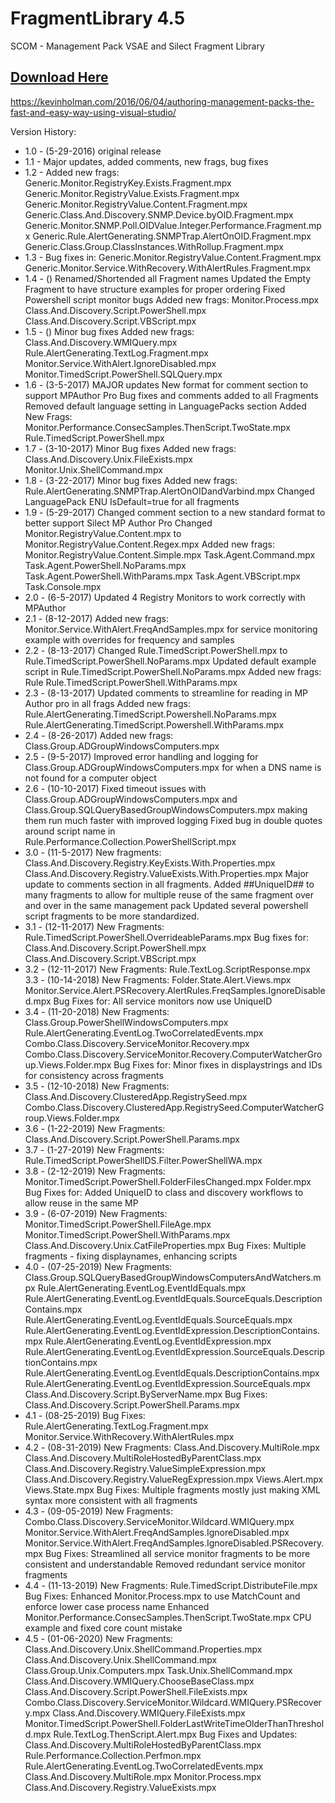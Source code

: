 # FragmentLibrary 4.5
SCOM - Management Pack VSAE and Silect Fragment Library

## [Download Here][Download]

[Download]: https://github.com/thekevinholman/FragmentLibrary/archive/refs/heads/master.zip

https://kevinholman.com/2016/06/04/authoring-management-packs-the-fast-and-easy-way-using-visual-studio/

Version History:
* 1.0 - (5-29-2016)
	original release
* 1.1 - Major updates, added comments, new frags, bug fixes
* 1.2 - Added new frags:
		Generic.Monitor.RegistryKey.Exists.Fragment.mpx
		Generic.Monitor.RegistryValue.Exists.Fragment.mpx
		Generic.Monitor.RegistryValue.Content.Fragment.mpx
		Generic.Class.And.Discovery.SNMP.Device.byOID.Fragment.mpx
		Generic.Monitor.SNMP.Poll.OIDValue.Integer.Performance.Fragment.mpx
		Generic.Rule.AlertGenerating.SNMPTrap.AlertOnOID.Fragment.mpx
		Generic.Class.Group.ClassInstances.WithRollup.Fragment.mpx
* 1.3 - Bug fixes in:
		Generic.Monitor.RegistryValue.Content.Fragment.mpx
		Generic.Monitor.Service.WithRecovery.WithAlertRules.Fragment.mpx
* 1.4 - ()
	Renamed/Shortended all Fragment names
      	Updated the Empty Fragment to have structure examples for proper ordering
      	Fixed Powershell script monitor bugs
      	Added new frags:
		Monitor.Process.mpx
		Class.And.Discovery.Script.PowerShell.mpx
		Class.And.Discovery.Script.VBScript.mpx
* 1.5 - ()
	Minor bug fixes
	Added new frags:
		Class.And.Discovery.WMIQuery.mpx
		Rule.AlertGenerating.TextLog.Fragment.mpx
		Monitor.Service.WithAlert.IgnoreDisabled.mpx
		Monitor.TimedScript.PowerShell.SQLQuery.mpx
* 1.6 - (3-5-2017)
	MAJOR updates
		New format for comment section to support MPAuthor Pro
		Bug fixes and comments added to all Fragments
		Removed default language setting in LanguagePacks section
	Added New Frags:
		Monitor.Performance.ConsecSamples.ThenScript.TwoState.mpx
		Rule.TimedScript.PowerShell.mpx
* 1.7 - (3-10-2017)
	Minor Bug fixes
	Added new frags:
		Class.And.Discovery.Unix.FileExists.mpx
		Monitor.Unix.ShellCommand.mpx
* 1.8 - (3-22-2017)
	Minor bug fixes
	Added new frags:
		Rule.AlertGenerating.SNMPTrap.AlertOnOIDandVarbind.mpx
	Changed LanguagePack ENU IsDefault=true for all fragments
* 1.9 - (5-29-2017)
	Changed comment section to a new standard format to better support Silect MP Author Pro
	Changed Monitor.RegistryValue.Content.mpx to Monitor.RegistryValue.Content.Regex.mpx
	Added new frags:
		Monitor.RegistryValue.Content.Simple.mpx
		Task.Agent.Command.mpx
		Task.Agent.PowerShell.NoParams.mpx
		Task.Agent.PowerShell.WithParams.mpx
		Task.Agent.VBScript.mpx
		Task.Console.mpx
* 2.0 - (6-5-2017)
	Updated 4 Registry Monitors to work correctly with MPAuthor
* 2.1 - (8-12-2017)
	Added new frags:
		Monitor.Service.WithAlert.FreqAndSamples.mpx for service monitoring example with overrides for frequency and samples
* 2.2 - (8-13-2017)
	Changed Rule.TimedScript.PowerShell.mpx to Rule.TimedScript.PowerShell.NoParams.mpx
	Updated default example script in Rule.TimedScript.PowerShell.NoParams.mpx
	Added new frags:
		Rule Rule.TimedScript.PowerShell.WithParams.mpx
* 2.3 - (8-13-2017)
	Updated comments to streamline for reading in MP Author pro in all frags
	Added new frags:
		Rule.AlertGenerating.TimedScript.Powershell.NoParams.mpx
		Rule.AlertGenerating.TimedScript.Powershell.WithParams.mpx
* 2.4 - (8-26-2017)
	Added new frags:
		Class.Group.ADGroupWindowsComputers.mpx
* 2.5 - (9-5-2017)
	Improved error handling and logging for Class.Group.ADGroupWindowsComputers.mpx for when a DNS name is not found for a computer object
* 2.6 - (10-10-2017)
	Fixed timeout issues with Class.Group.ADGroupWindowsComputers.mpx and Class.Group.SQLQueryBasedGroupWindowsComputers.mpx making them run much faster with improved logging
	Fixed bug in double quotes around script name in Rule.Performance.Collection.PowerShellScript.mpx
* 3.0 - (11-5-2017)
	New fragments:
		Class.And.Discovery.Registry.KeyExists.With.Properties.mpx
		Class.And.Discovery.Registry.ValueExists.With.Properties.mpx
	Major update to comments section in all fragments.
	Added ##UniqueID## to many fragments to allow for multiple reuse of the same fragment over and over in the same management pack
	Updated several powershell script fragments to be more standardized.
* 3.1 - (12-11-2017)
	New Fragments:
		Rule.TimedScript.PowerShell.OverrideableParams.mpx
	Bug fixes for:
		Class.And.Discovery.Script.PowerShell.mpx
		Class.And.Discovery.Script.VBScript.mpx
* 3.2 - (12-11-2017)
	New Fragments:
		Rule.TextLog.ScriptResponse.mpx
3.3 - (10-14-2018)
	New Fragments:
		Folder.State.Alert.Views.mpx
		Monitor.Service.Alert.PSRecovery.AlertRules.FreqSamples.IgnoreDisabled.mpx
	Bug Fixes for:
		All service monitors now use UniqueID
* 3.4 - (11-20-2018)
	New Fragments:
		Class.Group.PowerShellWindowsComputers.mpx
		Rule.AlertGenerating.EventLog.TwoCorrelatedEvents.mpx		
		Combo.Class.Discovery.ServiceMonitor.Recovery.mpx
		Combo.Class.Discovery.ServiceMonitor.Recovery.ComputerWatcherGroup.Views.Folder.mpx
	Bug Fixes for:
		Minor fixes in displaystrings and IDs for consistency across fragments
* 3.5 - (12-10-2018)
	New Fragments:
		Class.And.Discovery.ClusteredApp.RegistrySeed.mpx
		Combo.Class.Discovery.ClusteredApp.RegistrySeed.ComputerWatcherGroup.Views.Folder.mpx
* 3.6 - (1-22-2019)
	New Fragments:
		Class.And.Discovery.Script.PowerShell.Params.mpx
* 3.7 - (1-27-2019)
	New Fragments:
		Rule.TimedScript.PowerShellDS.Filter.PowerShellWA.mpx
* 3.8 - (2-12-2019)
	New Fragments:
		Monitor.TimedScript.PowerShell.FolderFilesChanged.mpx
		Folder.mpx
	Bug Fixes for:
		Added UniqueID to class and discovery workflows to allow reuse in the same MP
* 3.9 - (6-07-2019)
	New Fragments:
		Monitor.TimedScript.PowerShell.FileAge.mpx
		Monitor.TimedScript.PowerShell.WithParams.mpx
		Class.And.Discovery.Unix.CatFileProperties.mpx
	Bug Fixes:
		Multiple fragments - fixing displaynames, enhancing scripts
* 4.0 - (07-25-2019)
	New Fragments:
		Class.Group.SQLQueryBasedGroupWindowsComputersAndWatchers.mpx
		Rule.AlertGenerating.EventLog.EventIdEquals.mpx
		Rule.AlertGenerating.EventLog.EventIdEquals.SourceEquals.DescriptionContains.mpx
		Rule.AlertGenerating.EventLog.EventIdEquals.SourceEquals.mpx
		Rule.AlertGenerating.EventLog.EventIdExpression.DescriptionContains.mpx
		Rule.AlertGenerating.EventLog.EventIdExpression.mpx
		Rule.AlertGenerating.EventLog.EventIdExpression.SourceEquals.DescriptionContains.mpx
		Rule.AlertGenerating.EventLog.EventIdEquals.DescriptionContains.mpx
		Rule.AlertGenerating.EventLog.EventIdExpression.SourceEquals.mpx
		Class.And.Discovery.Script.ByServerName.mpx
	Bug Fixes:
		Class.And.Discovery.Script.PowerShell.Params.mpx
* 4.1 - (08-25-2019)
	Bug Fixes:
		Rule.AlertGenerating.TextLog.Fragment.mpx
		Monitor.Service.WithRecovery.WithAlertRules.mpx
* 4.2 - (08-31-2019)
	New Fragments:
		Class.And.Discovery.MultiRole.mpx
		Class.And.Discovery.MultiRoleHostedByParentClass.mpx
		Class.And.Discovery.Registry.ValueSimpleExpression.mpx
		Class.And.Discovery.Registry.ValueRegExpression.mpx
		Views.Alert.mpx
		Views.State.mpx
	Bug Fixes:
		Multiple fragments mostly just making XML syntax more consistent with all fragments
* 4.3 - (09-05-2019)
	New Fragments:
		Combo.Class.Discovery.ServiceMonitor.Wildcard.WMIQuery.mpx
		Monitor.Service.WithAlert.FreqAndSamples.IgnoreDisabled.mpx
		Monitor.Service.WithAlert.FreqAndSamples.IgnoreDisabled.PSRecovery.mpx
	Bug Fixes:
		Streamlined all service monitor fragments to be more consistent and understandable
		Removed redundant service monitor fragments
* 4.4 - (11-13-2019)
	New Fragments:
		Rule.TimedScript.DistributeFile.mpx
	Bug Fixes:
		Enhanced Monitor.Process.mpx to use MatchCount and enforce lower case process name
		Enhanced Monitor.Performance.ConsecSamples.ThenScript.TwoState.mpx CPU example and fixed core count mistake
* 4.5 - (01-06-2020)
	New Fragments:
		Class.And.Discovery.Unix.ShellCommand.Properties.mpx
		Class.And.Discovery.Unix.ShellCommand.mpx
		Class.Group.Unix.Computers.mpx
		Task.Unix.ShellCommand.mpx
		Class.And.Discovery.WMIQuery.ChooseBaseClass.mpx
		Class.And.Discovery.Script.PowerShell.FileExists.mpx
		Combo.Class.Discovery.ServiceMonitor.Wildcard.WMIQuery.PSRecovery.mpx
		Class.And.Discovery.WMIQuery.FileExists.mpx
		Monitor.TimedScript.PowerShell.FolderLastWriteTimeOlderThanThreshold.mpx
		Rule.TextLog.ThenScript.Alert.mpx
	Bug Fixes and Updates:
		Class.And.Discovery.MultiRoleHostedByParentClass.mpx
		Rule.Performance.Collection.Perfmon.mpx
		Rule.AlertGenerating.EventLog.TwoCorrelatedEvents.mpx
		Class.And.Discovery.MultiRole.mpx
		Monitor.Process.mpx
		Class.And.Discovery.Registry.ValueExists.mpx
